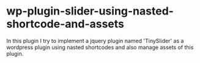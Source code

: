 # wp-plugin-slider-using-nasted-shortcode-and-assets

<p>In this plugin I try to implement a jquery plugin named 'TinySlider' as a wordpress plugin using nasted shortcodes and also manage assets of this plugin.</p>
